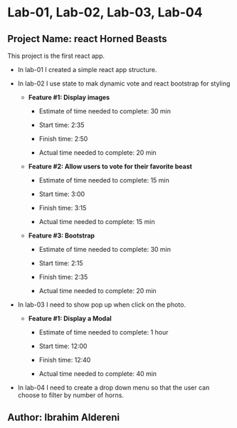 # Lab-01, Lab-02, Lab-03, Lab-04

## Project Name: react Horned Beasts

This project is the first react app.

- In lab-01 I created a simple react app structure.
- In lab-02 I use state to mak dynamic vote and react bootstrap for styling

  - **Feature #1: Display images**

    - Estimate of time needed to complete: 30 min

    - Start time: 2:35

    - Finish time: 2:50

    - Actual time needed to complete: 20 min

  - **Feature #2: Allow users to vote for their favorite beast**

    - Estimate of time needed to complete: 15 min

    - Start time: 3:00

    - Finish time: 3:15

    - Actual time needed to complete: 15 min

  - **Feature #3: Bootstrap**

    - Estimate of time needed to complete: 30 min

    - Start time: 2:15

    - Finish time: 2:35

    - Actual time needed to complete: 20 min

- In lab-03 I need to show pop up when click on the photo.

  - **Feature #1: Display a Modal**

    - Estimate of time needed to complete: 1 hour

    - Start time: 12:00

    - Finish time: 12:40

    - Actual time needed to complete: 40 min

- In lab-04 I need to create a drop down menu so that the user can choose to filter by number of horns.

## Author: Ibrahim Aldereni
